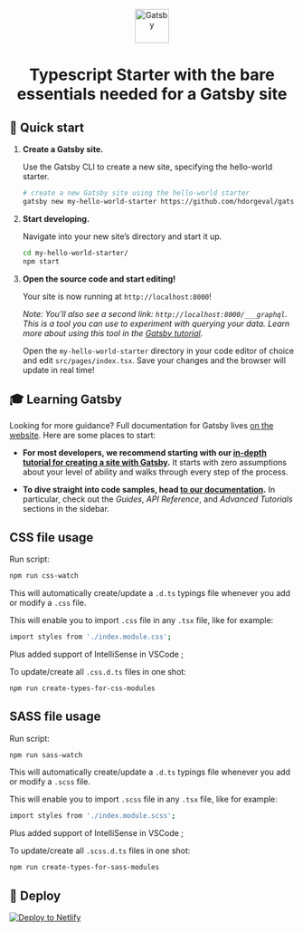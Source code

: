 <p align="center">
  <a href="https://www.gatsbyjs.org">
    <img alt="Gatsby" src="https://www.gatsbyjs.org/monogram.svg" width="60" />
  </a>
</p>
<h1 align="center">
  Typescript Starter with the bare essentials needed for a Gatsby site
</h1>

## 🚀 Quick start

1.  **Create a Gatsby site.**

    Use the Gatsby CLI to create a new site, specifying the hello-world starter.

    ```sh
    # create a new Gatsby site using the hello-world starter
    gatsby new my-hello-world-starter https://github.com/hdorgeval/gatsby-starter-ts-hello-world
    ```

1.  **Start developing.**

    Navigate into your new site’s directory and start it up.

    ```sh
    cd my-hello-world-starter/
    npm start
    ```

1.  **Open the source code and start editing!**

    Your site is now running at `http://localhost:8000`!

    _Note: You'll also see a second link: _`http://localhost:8000/___graphql`_. This is a tool you can use to experiment with querying your data. Learn more about using this tool in the [Gatsby tutorial](https://www.gatsbyjs.org/tutorial/part-five/#introducing-graphiql)._

    Open the `my-hello-world-starter` directory in your code editor of choice and edit `src/pages/index.tsx`. Save your changes and the browser will update in real time!

## 🎓 Learning Gatsby

Looking for more guidance? Full documentation for Gatsby lives [on the website](https://www.gatsbyjs.org/). Here are some places to start:

- **For most developers, we recommend starting with our [in-depth tutorial for creating a site with Gatsby](https://www.gatsbyjs.org/tutorial/).** It starts with zero assumptions about your level of ability and walks through every step of the process.

- **To dive straight into code samples, head [to our documentation](https://www.gatsbyjs.org/docs/).** In particular, check out the _Guides_, _API Reference_, and _Advanced Tutorials_ sections in the sidebar.

## CSS file usage

Run script:

```sh
npm run css-watch
```

This will automatically create/update a `.d.ts` typings file whenever you add or modify a `.css` file.

This will enable you to import `.css` file in any `.tsx` file, like for example:

```sh
import styles from './index.module.css';
```

Plus added support of IntelliSense in VSCode ;

To update/create all `.css.d.ts` files in one shot:

```sh
npm run create-types-for-css-modules
```

## SASS file usage

Run script:

```sh
npm run sass-watch
```

This will automatically create/update a `.d.ts` typings file whenever you add or modify a `.scss` file.

This will enable you to import `.scss` file in any `.tsx` file, like for example:

```sh
import styles from './index.module.scss';
```

Plus added support of IntelliSense in VSCode ;

To update/create all `.scss.d.ts` files in one shot:

```sh
npm run create-types-for-sass-modules
```

## 💫 Deploy

[![Deploy to Netlify](https://www.netlify.com/img/deploy/button.svg)](https://app.netlify.com/start/deploy?repository=https://github.com/hdorgeval/gatsby-starter-ts-hello-world)
